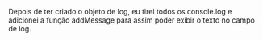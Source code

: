 Depois de ter criado o objeto de log, eu tirei todos os console.log e adicionei a função addMessage para assim poder exibir o texto no campo de log.
